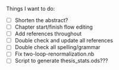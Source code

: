 Things I want to do:

- [ ] Shorten the abstract?
- [ ] Chapter start/finish flow editing
- [ ] Add references throughout
- [ ] Double check and update all references
- [ ] Double check all spelling/grammar
- [ ] Fix two-loop-renormalization.nb
- [ ] Script to generate thesis_stats.ods???
